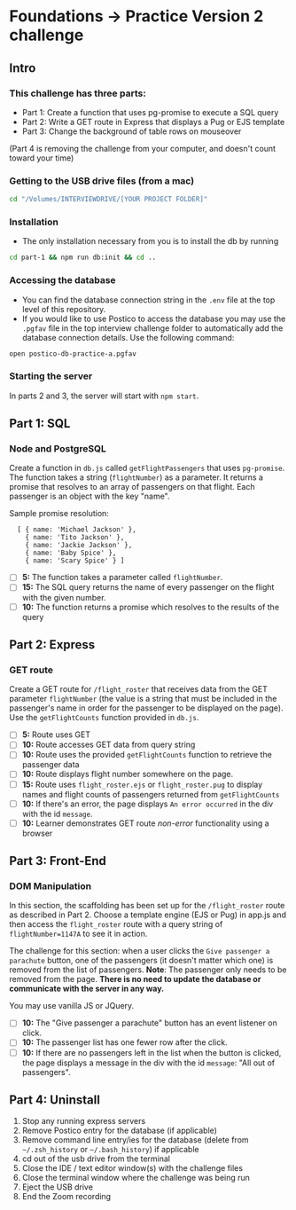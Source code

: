 # Foundations -> Practice Version 2 challenge

## Intro

### This challenge has three parts:

- Part 1: Create a function that uses pg-promise to execute a SQL query
- Part 2: Write a GET route in Express that displays a Pug or EJS template
- Part 3: Change the background of table rows on mouseover

(Part 4 is removing the challenge from your computer, and doesn't count toward your time)

### Getting to the USB drive files (from a mac)

```sh
cd "/Volumes/INTERVIEWDRIVE/[YOUR PROJECT FOLDER]"
```

### Installation

- The only installation necessary from you is to install the db by running

```sh
cd part-1 && npm run db:init && cd ..
```

### Accessing the database

- You can find the database connection string in the `.env` file at the top level of this repository.
- If you would like to use Postico to access the database you may use the `.pgfav` file in the top interview challenge folder to automatically add the database connection details. Use the following command:

```sh
open postico-db-practice-a.pgfav
```

### Starting the server

In parts 2 and 3, the server will start with `npm start`.

## Part 1: SQL

### Node and PostgreSQL

Create a function in `db.js` called `getFlightPassengers` that uses `pg-promise`.
The function takes a string (`flightNumber`) as a parameter. It returns a promise that
resolves to an array of passengers on that flight. Each passenger is an object with the key "name".

Sample promise resolution:

```
  [ { name: 'Michael Jackson' },
    { name: 'Tito Jackson' },
    { name: 'Jackie Jackson' },
    { name: 'Baby Spice' },
    { name: 'Scary Spice' } ]
```

- [ ] __5:__ The function takes a parameter called `flightNumber`.
- [ ] __15:__ The SQL query returns the name of every passenger on the flight with the given number.
- [ ] __10:__ The function returns a promise which resolves to the results of the query

## Part 2: Express

### GET route

Create a GET route for `/flight_roster` that receives data from the GET
parameter `flightNumber` (the value is a string that must be included in the
passenger's name in order for the passenger to be displayed on the page). Use the
`getFlightCounts` function provided in `db.js`.

- [ ] __5:__ Route uses GET
- [ ] __10:__ Route accesses GET data from query string
- [ ] __10:__ Route uses the provided `getFlightCounts` function to retrieve the passenger data
- [ ] __10:__ Route displays flight number somewhere on the page.
- [ ] __15:__ Route uses `flight_roster.ejs` or `flight_roster.pug` to display names and flight counts of passengers returned from `getFlightCounts`
- [ ] __10:__ If there's an error, the page displays `An error occurred` in the div with the id `message`.
- [ ] __10:__ Learner demonstrates GET route *non-error* functionality using a browser

## Part 3: Front-End

### DOM Manipulation

In this section, the scaffolding has been set up for the `/flight_roster` route
as described in Part 2. Choose a template engine (EJS or Pug) in app.js and then
access the `flight_roster` route with a query string of `flightNumber=1147A` to
see it in action.

The challenge for this section: when a user clicks the `Give passenger a parachute`
button, one of the passengers (it doesn't matter which one) is removed from the
list of passengers. __Note__: The passenger only needs to be removed from the
page. __There is no need to update the database or communicate with the server in any way.__

You may use vanilla JS or JQuery.

- [ ] __10:__ The "Give passenger a parachute" button has an event listener on click.
- [ ] __10:__ The passenger list has one fewer row after the click.
- [ ] __10:__ If there are no passengers left in the list when the button is clicked, the page displays a message in the div with the id `message`: "All out of passengers".

## Part 4: Uninstall

1. Stop any running express servers
2. Remove Postico entry for the database (if applicable)
3. Remove command line entry/ies for the database (delete from `~/.zsh_history` or `~/.bash_history`) if applicable
4. cd out of the usb drive from the terminal
5. Close the IDE / text editor window(s) with the challenge files
6. Close the terminal window where the challenge was being run
7. Eject the USB drive
8. End the Zoom recording
